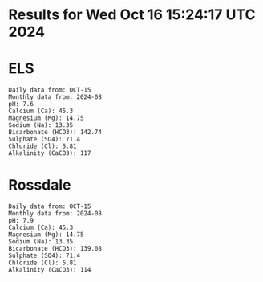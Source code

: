 # Results for Wed Oct 16 15:24:17 UTC 2024
# ELS
```
Daily data from: OCT-15
Monthly data from: 2024-08
pH: 7.6
Calcium (Ca): 45.3
Magnesium (Mg): 14.75
Sodium (Na): 13.35
Bicarbonate (HCO3): 142.74
Sulphate (SO4): 71.4
Chloride (Cl): 5.81
Alkalinity (CaCO3): 117
```
# Rossdale
```
Daily data from: OCT-15
Monthly data from: 2024-08
pH: 7.9
Calcium (Ca): 45.3
Magnesium (Mg): 14.75
Sodium (Na): 13.35
Bicarbonate (HCO3): 139.08
Sulphate (SO4): 71.4
Chloride (Cl): 5.81
Alkalinity (CaCO3): 114
```
